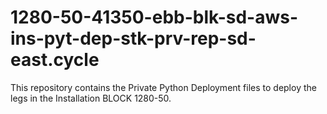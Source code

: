 # 1280-50-41350-ebb-blk-sd-aws-ins-pyt-dep-stk-prv-rep-sd-east.cycle
This repository contains the Private Python Deployment files to deploy the legs in the Installation BLOCK 1280-50.
